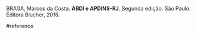 BRAGA, Marcos da Costa. **ABDI e APDINS-RJ**. Segunda edição. São Paulo: Editora Blucher, 2016.

#reference